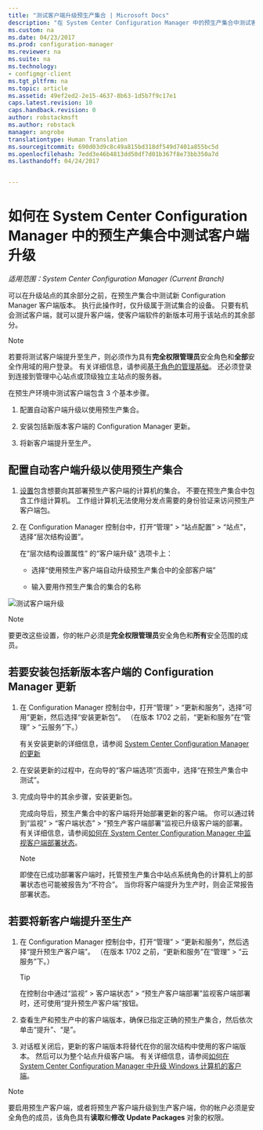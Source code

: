 ```yaml
---
title: "测试客户端升级预生产集合 | Microsoft Docs"
description: "在 System Center Configuration Manager 中的预生产集合中测试客户端升级。"
ms.custom: na
ms.date: 04/23/2017
ms.prod: configuration-manager
ms.reviewer: na
ms.suite: na
ms.technology:
- configmgr-client
ms.tgt_pltfrm: na
ms.topic: article
ms.assetid: 49ef2ed2-2e15-4637-8b63-1d5b7f9c17e1
caps.latest.revision: 10
caps.handback.revision: 0
author: robstackmsft
ms.author: robstack
manager: angrobe
translationtype: Human Translation
ms.sourcegitcommit: 690d03d9c8c49a815bd318df549d7401a855bc5d
ms.openlocfilehash: 7edd3e46b4813dd50df7d01b367f8e73bb350a7d
ms.lasthandoff: 04/24/2017


---
```

# <a name="how-to-test-client-upgrades-in-a-pre-production-collection-in-system-center-configuration-manager"></a>如何在 System Center Configuration Manager 中的预生产集合中测试客户端升级

*适用范围：System Center Configuration Manager (Current Branch)*

可以在升级站点的其余部分之前，在预生产集合中测试新 Configuration Manager 客户端版本。  执行此操作时，仅升级属于测试集合的设备。 只要有机会测试客户端，就可以提升客户端，使客户端软件的新版本可用于该站点的其余部分。

> [!NOTE]
> 若要将测试客户端提升至生产，则必须作为具有**完全权限管理员**安全角色和**全部**安全作用域的用户登录。 有关详细信息，请参阅[基于角色的管理基础](/sccm/core/understand/fundamentals-of-role-based-administration)。 还必须登录到连接到管理中心站点或顶级独立主站点的服务器。

 在预生产环境中测试客户端包含 3 个基本步骤。  

1.  配置自动客户端升级以使用预生产集合。  

2.  安装包括新版本客户端的 Configuration Manager 更新。  

3.  将新客户端提升至生产。  

##  <a name="to-configure-automatic-client-upgrades-to-use-a-pre-production-collection"></a>配置自动客户端升级以使用预生产集合  

1. [设置](..\collections\create-collections.md)包含想要向其部署预生产客户端的计算机的集合。 不要在预生产集合中包含工作组计算机。 工作组计算机无法使用分发点需要的身份验证来访问预生产客户端包。   

1.  在 Configuration Manager 控制台中，打开“管理” > “站点配置” > “站点”，选择“层次结构设置”。  

     在“层次结构设置属性”  的“客户端升级” 选项卡上：  

    -   选择“使用预生产客户端自动升级预生产集合中的全部客户端”   

    -   输入要用作预生产集合的集合的名称  

![测试客户端升级](media/test-client-upgrades.png)

>[!NOTE]
>要更改这些设置，你的帐户必须是**完全权限管理员**安全角色和**所有**安全范围的成员。


##  <a name="to-install-a-configuration-manager-update-that-includes-a-new-version-of-the-client"></a>若要安装包括新版本客户端的 Configuration Manager 更新  

1.  在 Configuration Manager 控制台中，打开“管理” > “更新和服务”，选择“可用”更新，然后选择“安装更新包”。 （在版本 1702 之前，“更新和服务”在“管理” > “云服务”下。）

     有关安装更新的详细信息，请参阅 [System Center Configuration Manager 的更新](../../../../core/servers/manage/updates.md)  

2.  在安装更新的过程中，在向导的“客户端选项”页面中，选择“在预生产集合中测试”。  

3.  完成向导中的其余步骤，安装更新包。  

     完成向导后，预生产集合中的客户端将开始部署更新的客户端。 你可以通过转到“监视” > “客户端状态” > “预生产客户端部署”监视已升级客户端的部署。 有关详细信息，请参阅[如何在 System Center Configuration Manager 中监视客户端部署状态](../../../../core/clients/deploy/monitor-client-deployment-status.md)。

    > [!NOTE]
    > 即使在已成功部署客户端时，托管预生产集合中站点系统角色的计算机上的部署状态也可能被报告为“不符合”。 当你将客户端提升为生产时，则会正常报告部署状态。

##  <a name="to-promote-the-new-client-to-production"></a>若要将新客户端提升至生产  

1.  在 Configuration Manager 控制台中，打开“管理” > “更新和服务”，然后选择“提升预生产客户端”。 （在版本 1702 之前，“更新和服务”在“管理” > “云服务”下。）

    > [!TIP]
    > 在控制台中通过“监视” > 客户端状态” > “预生产客户端部署”监视客户端部署时，还可使用“提升预生产客户端”按钮。

2.  查看生产和预生产中的客户端版本，确保已指定正确的预生产集合，然后依次单击“提升”、“是”。  

3.  对话框关闭后，更新的客户端版本将替代在你的层次结构中使用的客户端版本。 然后可以为整个站点升级客户端。 有关详细信息，请参阅[如何在 System Center Configuration Manager 中升级 Windows 计算机的客户端](../../../../core/clients/manage/upgrade/upgrade-clients-for-windows-computers.md)。  

>[!NOTE]
>要启用预生产客户端，或者将预生产客户端升级到生产客户端，你的帐户必须是安全角色的成员，该角色具有**读取**和**修改**  **Update Packages** 对象的权限。

